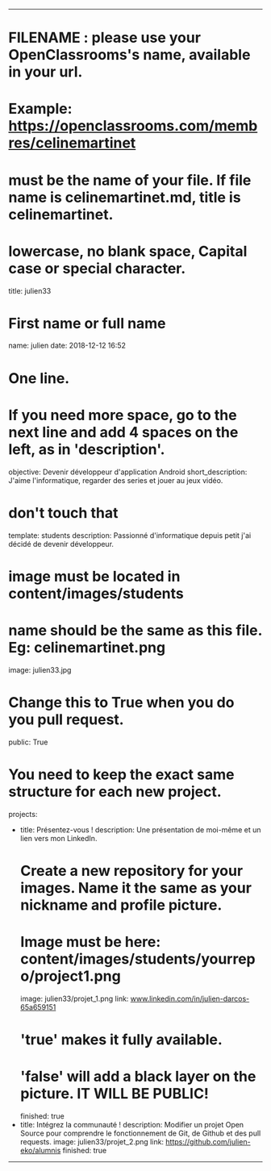 ---

# FILENAME : please use your OpenClassrooms's name, available in your url.
# Example: https://openclassrooms.com/membres/celinemartinet
# must be the name of your file. If file name is celinemartinet.md, title is celinemartinet.
# lowercase, no blank space, Capital case or special character.
title: julien33

# First name or full name
name: julien
date: 2018-12-12 16:52

# One line.
# If you need more space, go to the next line and add 4 spaces on the left, as in 'description'.
objective: Devenir développeur d'application Android
short_description: J'aime l'informatique, regarder des series et jouer au jeux vidéo.

# don't touch that
template: students
description:
   Passionné d'informatique depuis petit j'ai décidé de devenir développeur.

# image must be located in content/images/students
# name should be the same as this file. Eg: celinemartinet.png
image: julien33.jpg

# Change this to True when you do you pull request.
public: True

# You need to keep the exact same structure for each new project.
projects:
  - title: Présentez-vous !
    description: Une présentation de moi-même et un lien vers mon LinkedIn.
    # Create a new repository for your images. Name it the same as your nickname and profile picture.
    # Image must be here: content/images/students/yourrepo/project1.png
    image: julien33/projet_1.png
    link: www.linkedin.com/in/julien-darcos-65a659151
    # 'true' makes it fully available.
    # 'false' will add a black layer on the picture. IT WILL BE PUBLIC!
    finished: true
  - title: Intégrez la communauté !
    description: Modifier un projet Open Source pour comprendre le fonctionnement de Git, de Github et des pull requests. 
    image: julien33/projet_2.png
    link: https://github.com/julien-eko/alumnis
    finished: true
---